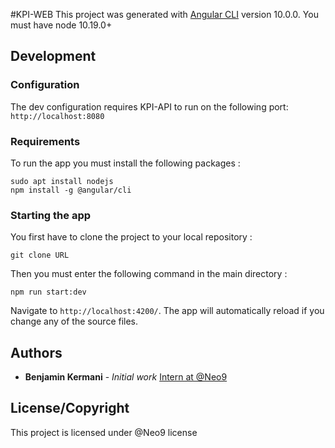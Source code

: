 #KPI-WEB
This project was generated with [Angular CLI](https://github.com/angular/angular-cli) version 10.0.0.
You must have node 10.19.0+

## Development

### Configuration

The dev configuration requires KPI-API to run on the following port: `http://localhost:8080`

### Requirements

To run the app you must install the following packages :

```shell script
sudo apt install nodejs
npm install -g @angular/cli
```

### Starting the app

You first have to clone the project to your local repository :

```shell script
git clone URL
```
Then you must enter the following command in the main directory : 

```shell script
npm run start:dev
```

Navigate to `http://localhost:4200/`. The app will automatically reload if you change any of the source files.


## Authors
* **Benjamin Kermani** - *Initial work* [Intern at @Neo9](https://github.com/b3nker)

## License/Copyright
This project is licensed under @Neo9 license